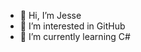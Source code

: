 - 👋 Hi, I’m Jesse
- 👀 I’m interested in GitHub
- 🌱 I’m currently learning C#

<!---
jesbur12/jesbur12 is a ✨ special ✨ repository because its `README.md` (this file) appears on your GitHub profile.
You can click the Preview link to take a look at your changes.
--->
